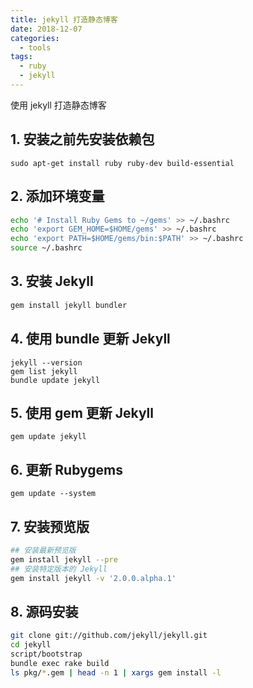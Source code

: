 ```yaml
---
title: jekyll 打造静态博客
date: 2018-12-07
categories:
  - tools
tags:
  - ruby
  - jekyll
---
```


使用 jekyll 打造静态博客
<!-- more -->

## 1. 安装之前先安装依赖包

```
sudo apt-get install ruby ruby-dev build-essential
```

## 2. 添加环境变量

```bash
echo '# Install Ruby Gems to ~/gems' >> ~/.bashrc
echo 'export GEM_HOME=$HOME/gems' >> ~/.bashrc
echo 'export PATH=$HOME/gems/bin:$PATH' >> ~/.bashrc
source ~/.bashrc
```
## 3. 安装 Jekyll

```bash
gem install jekyll bundler
```

## 4. 使用 bundle 更新 Jekyll

```
jekyll --version
gem list jekyll
bundle update jekyll
```
## 5. 使用 gem 更新 Jekyll

```
gem update jekyll
```
## 6. 更新 Rubygems

```
gem update --system
```
## 7. 安装预览版

```bash
## 安装最新预览版
gem install jekyll --pre
## 安装特定版本的 Jekyll
gem install jekyll -v '2.0.0.alpha.1'
```
## 8. 源码安装

```bash
git clone git://github.com/jekyll/jekyll.git
cd jekyll
script/bootstrap
bundle exec rake build
ls pkg/*.gem | head -n 1 | xargs gem install -l
```
